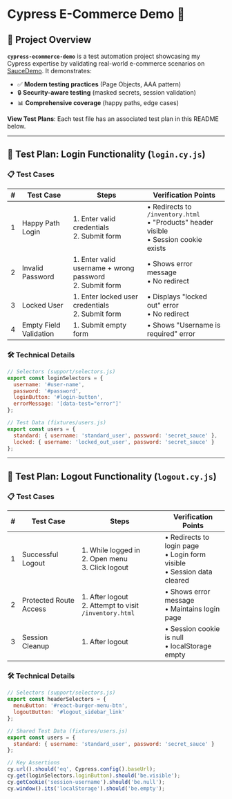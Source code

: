 # Cypress E-Commerce Demo 🛒

## 📌 Project Overview
**`cypress-ecommerce-demo`** is a test automation project showcasing my Cypress expertise by validating real-world e-commerce scenarios on [SauceDemo](https://www.saucedemo.com/). It demonstrates:
- ✅ **Modern testing practices** (Page Objects, AAA pattern)
- 🔒 **Security-aware testing** (masked secrets, session validation)
- 📊 **Comprehensive coverage** (happy paths, edge cases)

**View Test Plans**: Each test file has an associated test plan in this README below.

---

## 🧪 Test Plan: Login Functionality (`login.cy.js`)

### 📋 Test Cases
| #  | Test Case                | Steps                                                                 | Verification Points                          |
|----|--------------------------|----------------------------------------------------------------------|---------------------------------------------|
| 1  | Happy Path Login         | 1. Enter valid credentials<br>2. Submit form                         | • Redirects to `/inventory.html`<br>• "Products" header visible<br>• Session cookie exists |
| 2  | Invalid Password         | 1. Enter valid username + wrong password<br>2. Submit form           | • Shows error message<br>• No redirect      |
| 3  | Locked User              | 1. Enter locked user credentials<br>2. Submit form                   | • Displays "locked out" error<br>• No redirect |
| 4  | Empty Field Validation   | 1. Submit empty form                                                 | • Shows "Username is required" error        |

### 🛠️ Technical Details
```javascript
// Selectors (support/selectors.js)
export const loginSelectors = {
  username: '#user-name',
  password: '#password',
  loginButton: '#login-button',
  errorMessage: '[data-test="error"]'
};

// Test Data (fixtures/users.js)
export const users = {
  standard: { username: 'standard_user', password: 'secret_sauce' },
  locked: { username: 'locked_out_user', password: 'secret_sauce' }
};
```
---

## 🧪 Test Plan: Logout Functionality (`logout.cy.js`)

### 📋 Test Cases
| #  | Test Case                | Steps                                                                 | Verification Points                          |
|----|--------------------------|----------------------------------------------------------------------|---------------------------------------------|
| 1  | Successful Logout        | 1. While logged in<br>2. Open menu<br>3. Click logout                | • Redirects to login page<br>• Login form visible<br>• Session data cleared |
| 2  | Protected Route Access   | 1. After logout<br>2. Attempt to visit `/inventory.html`             | • Shows error message<br>• Maintains login page |
| 3  | Session Cleanup          | 1. After logout                                                     | • Session cookie is null<br>• localStorage empty |

### 🛠️ Technical Details
```javascript
// Selectors (support/selectors.js)
export const headerSelectors = {
  menuButton: '#react-burger-menu-btn', 
  logoutButton: '#logout_sidebar_link'
};

// Shared Test Data (fixtures/users.js)
export const users = {
  standard: { username: 'standard_user', password: 'secret_sauce' }
};

// Key Assertions
cy.url().should('eq', Cypress.config().baseUrl);
cy.get(loginSelectors.loginButton).should('be.visible');
cy.getCookie('session-username').should('be.null');
cy.window().its('localStorage').should('be.empty');
```